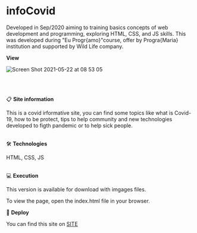# infoCovid

Developed in Sep/2020 aiming to training basics concepts of web development and programming, exploring HTML, CSS, and JS skills. This was developed during "Eu Progr{amo}"course, offer by Progra{Maria} institution and supported by Wild Life company.


**View**

![Screen Shot 2021-05-22 at 08 53 05](https://user-images.githubusercontent.com/56925045/119225628-2a95da00-badb-11eb-9db6-efcae2bda96d.png)

<br>
<br>

📋 **Site information**

This is a covid irformative site, you can find some topics like what is Covid-19, how to be protect, tips to help community and new technologies developed to figth pandemic or to help sick people.
<br>
<br>

🛠️  **Technologies**

HTML, CSS, JS
<br>
<br>

💻  **Execution**

This version is available for download with imgages files.

To view the page, open the index.html file in your browser.

:link: **Deploy**

You can find this site on [SITE](https://infocovid.petramello.repl.co/)



